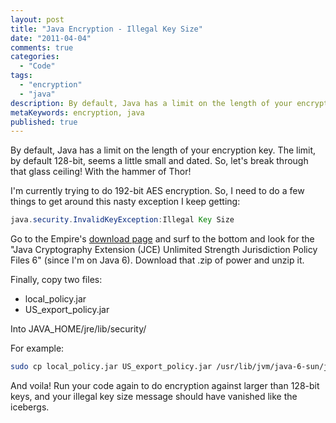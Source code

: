 ```yaml
---
layout: post
title: "Java Encryption - Illegal Key Size"
date: "2011-04-04"
comments: true
categories:
  - "Code"
tags:
  - "encryption"
  - "java"
description: By default, Java has a limit on the length of your encryption key.  The limit, by default 128-bit, seems a little small and dated.  So, let's break through 
metaKeywords: encryption, java
published: true
---
```


By default, Java has a limit on the length of your encryption key.  The limit, by default 128-bit, seems a little small and dated.  So, let's break through that glass ceiling!  With the hammer of Thor!

<!--more-->

I'm currently trying to do 192-bit AES encryption.  So, I need to do a few things to get around this nasty exception I keep getting:

```java
java.security.InvalidKeyException:Illegal Key Size
```

Go to the Empire's [download page](http://www.oracle.com/technetwork/java/javase/downloads/index.html) and surf to the bottom and look for the "Java Cryptography Extension (JCE) Unlimited Strength Jurisdiction Policy Files 6" (since I'm on Java 6).  Download that .zip of power and unzip it.

Finally, copy two files:

* local_policy.jar
* US_export_policy.jar

Into JAVA_HOME/jre/lib/security/

For example:

```bash
sudo cp local_policy.jar US_export_policy.jar /usr/lib/jvm/java-6-sun/jre/lib/security/
```

And voila!  Run your code again to do encryption against larger than 128-bit keys, and your illegal key size message should have vanished like the icebergs.

  
